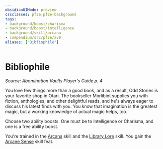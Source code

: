 ```yaml
---
obsidianUIMode: preview
cssclasses: pf2e,pf2e-background
tags:
- background/boost/charisma
- background/boost/intelligence
- background/skill/arcana
- compendium/src/pf2e/av0
aliases: ["Bibliophile"]
---
```

# Bibliophile
*Source: Abomination Vaults Player's Guide p. 4*  

You love few things more than a good book, and as a result, Odd Stories is your favorite shop in Otari. The bookseller Morlibint supplies you with fiction, anthologies, and other delightful reads, and he's always eager to discuss his latest finds with you. You know that imagination is the greatest magic, but a working knowledge of actual magic helps, too.

Choose two ability boosts. One must be to Intelligence or Charisma, and one is a free ability boost.

You're trained in the [Arcana](compendium/skills.md#Arcana) skill and the [Library Lore](compendium/skills.md#Lore) skill. You gain the [Arcane Sense](compendium/feats/arcane-sense.md) skill feat.